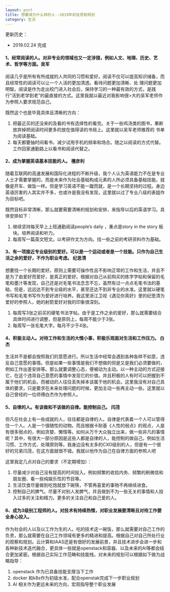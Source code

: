 ```yaml
---
layout: post
title: 想要成为什么样的人--2019年初反思和规划
category: 生活
---
```


更新历史：

- 2019.02.24 完成

#### 1、经常阅读的人。对非专业的领域也又一定涉猎，例如人文、地理、历史、艺术、哲学等方面。吴军

   阅读几乎是所有有所成就的人共同的习惯和爱好。阅读不仅可以提高知识储备，而且经常性的阅读可以让一个人活的更加清透。看待问题更加清晰、处
理问题更加明智。阅读是作为走出校门进入社会后，保持学习的一种最有效的方式，是践行“活到老学到老”的最直接的方式。这里我就以最近对我影响很>大的吴军老师作为参照人要求规范自己。

既然这个也是毕竟具体且清晰的方向：
1. 把最近买的还没来的及看的书有选择性的看完。关于一些鸡汤类的图书，果断放弃掉把阅读时间更多的放在值得读的书局上。这里就以吴军老师推荐的
书单为阅读基础。
2. 每天都要抽时间看书，减少试用手机的频率和场合。随之以阅读的方式代替。工作回家通勤路上以看书和阅读代替之。

#### 2、成为掌握英语基本技能的人。 檀彦利
  随着互联网的高速发展和国际化进程的不断升级，我个人认为英语能力不在是专业人士才需要掌握的，而是未来作为社会基础构成元素的人所必须具备基础技能。就像是开车、做饭一样。但是学习英语不能一蹴而就，是一个长期坚持的过程。身边英语厉害的人其实并不多，也或许是我没有发现，这里就以过了专业八级的表姐作为目标吧。

既然目标非常清晰，那么就要需要清晰的规划和安排，来指导以后的英语学习。具体安排如下：
 1. 继续坚持每天早上上班通勤阅读people’s daliy ，重点是story in the story 板块。培养阅读和听力。
 2. 每周写一篇英文短文。以考研作文为方向。找一些之前的考研资料作为基础。

#### 3、有一项接近专业级别的爱好。可以是一个运动或者是一个技能。只作为自己生活之余的爱好，不作为职业考虑。 纪思清
   想要找一个长期的爱好。原则上需要可操作性且不影响正常的工作和生活，并且不是为了由爱好而爱好，是真正的爱好。根据对自己从前购买的练字字帖和保留的毛笔和墨汁等发现，自己还是对毛笔书法念念不忘，虽然有过一点点毛笔书法的基础，但是，远远达不到专业级的水平，甚至还达不到非专业的水准。这里就以硬笔书写和毛笔书写作为爱好进行培养。我这里浙江卫视《遇见你真好》里的纪思清为爱好的参照人，她的射箭爱好对我的印象很深刻。
   
1. 每周写3张之前买的硬笔书法字帖。由于是工作之余的爱好，那么就需要结合具体时间进行调整，但是原则上，每周不能少于3张。
2. 每周写一张毛笔大字。每月不少于4张。

#### 4、积极主动人。对待工作和生活的大情小事，积极乐观面对生活和工作压力。 白杰
生活并不是都会按照我们的意愿进行。所以生活中经常会遇到各种各样不如意，违反自己意愿的事情。但是如果一些事情是我们不想做的但是又是我们必须要做的，例如工作出差安排等。那么就要调整心态，便被动为主动。以一种主动的方式迎接它，在这个违背自己意愿的事情中发现它的价值。并且积极的人有时可以把握到不属于他们的机会。而被动的人往往丢失掉本该属于他的机会。这里我没有对自己具体的要求，只是要求在未来处理问题的时候，更加主动一些再主动一些。这里就以自己曾经的一位师傅白杰作为参照人。

#### 5、自律的人。有该做和不该做的自律。能控制自己。 闫茂
但凡在社会上有一些成就的人，往往都是自律的人。自律是代表着一个人可以管得住一个人。人是一个很随性的动物。而且根据卡耐基《人性的弱点》的观点，人是有很多弱点的，例如贪婪、懒惰等。如何从万千大众独立出来，做一些非凡的事情呢？其中，有很大一部分原因是这些人都是自律的人，能控制的做自己。例如生活习惯、工作方式、处理原则等。我身边没有太多的CXO级别的人，但是有一个很好的兄弟闫茂，在这方面就很不错。我就以他作为自己在自律方面的参照人吧
   
这里我定几点对自己的要求（不定期增加）：
1. 尽量减少对自己没有提高的时间投入。例如频繁的收拾内务、频繁的刷微信和朋友圈、看一些纯娱乐性的节目等。
2. 生活饮食尽量做到吃饱就放下碗筷，不管再喜爱的事物不再继续进食。
3. 控制自己的脾气。尽量不对别人发脾气，并且做到不为一些无关的事情和人投入过多的关注和精力。更多的关注自己和自己爱的人。

#### 6、成为3级别工程师的人。对技术有持续热情，对职业发展要清晰且对待工作要全身心投入。 
  作为社会的人以及以工作为生的人。吃的技术这一碗饭，那么就需要对自己工作的负责，那么就需要在自己工作领域有更多的精进和提高。根据自己对自己所处行业的观察和规划。云计算和IAAS还是有很好的发展前景，并且技术进步会进一步和各种新技术迭代融合，更具体一些就是openstack和容器、以及未来的AI等都会结合更加紧密。根据自己实际工作范畴和技能栈，对未来的规划可以根据如下做为战略指导：
  
1. openstack 作为已具备技能支撑当下工作
2. docker 和k8s作为初级水准，配合openstak完成下一步职业规划
3. AI 相关作为更远未来的方向，宏观指导整个职业发展


